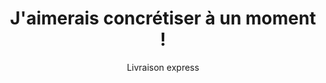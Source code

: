 ---
title: J'aimerais concrétiser à un moment !
mini-title: Prototype
subtitle: Livraison express
description: Une idée, une envie d'évoluer, un problème à résoudre ? Le prototypage permet de faire <b>un pas concret vers le développement</b> de son entreprise, et ce, avec un temps et un budget restreint. Le POC permet de concretiser des idées ou volontés d'aller de l'avant sans entreprendre de grand chantier au sein de l'entreprise.
description2: Le prototypage s'avère également pertinent <b>en amont d'un grand projet</b>, que ce soit l'ajout d'un logiciel interne, une évolution du SI, une fonctionnalité avancée pour votre site web, votre plateforme, un outil de traitement ou de l'analyse de données, le POC et les tests utilisateurs qu'il induit permettent d'identifier <b>des enjeux techniques et ergonomiques</b>. Ce format agile permet d'obtenir des solutions finales plus performantes et mieux conçues.
category: presentation
subcategory: pme
layout: presentation
pic: /img/show/prototype-digitalisation-pme.jpg
sort: 2
---